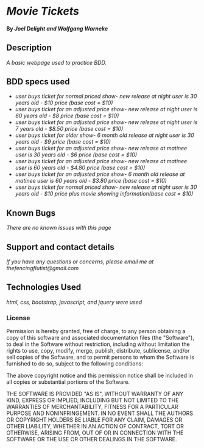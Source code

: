 # _Movie Tickets_



#### By _**Joel Delight and Wolfgang Warneke**_

## Description

_A basic webpage used to practice BDD._

## BDD specs used

* _user buys ticket for normal priced show- new release at night user is 30 years old - $10 price (base cost = $10)_
* _user buys ticket for an adjusted price show- new release at night user is 60 years old - $8 price (base cost = $10)_
* _user buys ticket for an adjusted price show- new release at night user is 7 years old - $8.50 price (base cost = $10)_
* _user buys ticket for older show- 6 month old release at night user is 30 years old - $9 price (base cost = $10)_
* _user buys ticket for an adjusted price show- new release at matinee user is 30 years old - $6 price (base cost = $10)_
* _user buys ticket for an adjusted price show- new release at matinee user is 60 years old - $4.80 price (base cost = $10)_
* _user buys ticket for an adjusted price show- 6 month old release at matinee user is 60 years old - $3.80 price (base cost = $10)_
* _user buys ticket for normal priced show- new release at night user is 30 years old - $10 price plus movie showing information(base cost = $10)_



## Known Bugs

_There are no known issues with this page_

## Support and contact details

_If you have any questions or concerns, please email me at thefencingflutist@gmail.com_

## Technologies Used

_html, css, bootstrap, javascript, and jquery were used_

### License

Permission is hereby granted, free of charge, to any person obtaining a copy
of this software and associated documentation files (the "Software"), to deal
in the Software without restriction, including without limitation the rights
to use, copy, modify, merge, publish, distribute, sublicense, and/or sell
copies of the Software, and to permit persons to whom the Software is
furnished to do so, subject to the following conditions:

The above copyright notice and this permission notice shall be included in all
copies or substantial portions of the Software.

THE SOFTWARE IS PROVIDED "AS IS", WITHOUT WARRANTY OF ANY KIND, EXPRESS OR
IMPLIED, INCLUDING BUT NOT LIMITED TO THE WARRANTIES OF MERCHANTABILITY,
FITNESS FOR A PARTICULAR PURPOSE AND NONINFRINGEMENT. IN NO EVENT SHALL THE
AUTHORS OR COPYRIGHT HOLDERS BE LIABLE FOR ANY CLAIM, DAMAGES OR OTHER
LIABILITY, WHETHER IN AN ACTION OF CONTRACT, TORT OR OTHERWISE, ARISING FROM,
OUT OF OR IN CONNECTION WITH THE SOFTWARE OR THE USE OR OTHER DEALINGS IN THE
SOFTWARE.
